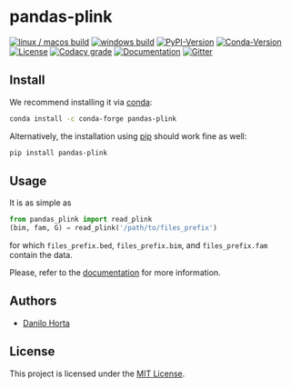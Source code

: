 # pandas-plink

[![linux / macos build](https://img.shields.io/travis/limix/pandas-plink/master.svg?label=linux%20%2F%20macos&style=flat-square)](https://travis-ci.org/limix/pandas-plink) [![windows build](https://img.shields.io/appveyor/ci/horta/pandas-plink/master.svg?label=windows&style=flat-square)](https://ci.appveyor.com/project/Horta/pandas-plink/branch/master) [![PyPI-Version](https://img.shields.io/pypi/v/pandas-plink.svg?style=flat-square&label=pypi)](https://img.shields.io/pypi/v/pandas-plink.svg) [![Conda-Version](https://img.shields.io/conda/vn/conda-forge/pandas-plink.svg?style=flat-square&label=conda-forge)](https://img.shields.io/conda/vn/conda-forge/pandas-plink.svg)
[![License](https://img.shields.io/pypi/l/pandas-plink.svg?style=flat-square)](https://raw.githubusercontent.com/limix/pandas-plink/master/LICENSE.txt) [![Codacy grade](https://img.shields.io/codacy/grade/279d016293724b79ad8e667c1440d3d0.svg?style=flat-square)](https://www.codacy.com/app/danilo.horta/pandas-plink?utm_source=github.com&amp;utm_medium=referral&amp;utm_content=limix/pandas-plink&amp;utm_campaign=Badge_Grade) [![Documentation](https://img.shields.io/readthedocs/pandas-plink.svg?style=flat-square&version=stable)](https://pandas-plink.readthedocs.io/) [![Gitter](https://img.shields.io/gitter/room/limix/pandas-plink.js.svg?style=flat-square)](https://gitter.im/pandas-plink/Lobby)

## Install

We recommend installing it via [conda](http://conda.pydata.org/docs/index.html):

```bash
conda install -c conda-forge pandas-plink
```

Alternatively, the installation using [pip](https://pypi.python.org/pypi/pip) should work fine as well:

```bash
pip install pandas-plink
```

## Usage

It is as simple as
```python
from pandas_plink import read_plink
(bim, fam, G) = read_plink('/path/to/files_prefix')
```
for which `files_prefix.bed`, `files_prefix.bim`, and `files_prefix.fam` contain
the data.

Please, refer to the [documentation](https://pandas-plink.readthedocs.io/) for more information.

## Authors

* [Danilo Horta](https://github.com/horta)

## License

This project is licensed under the [MIT License](https://raw.githubusercontent.com/limix/pandas-plink/master/LICENSE.txt).
